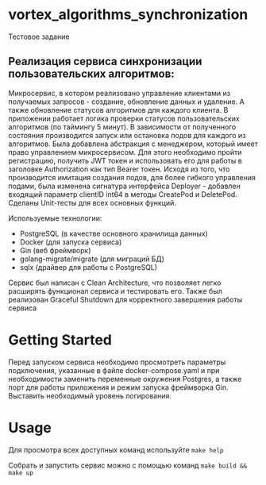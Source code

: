 # vortex_algorithms_synchronization
Тестовое задание

## Реализация сервиса синхронизации пользовательских алгоритмов:    
Микросервис, в котором реализовано управление клиентами из получаемых запросов - создание, обновление данных и удаление. А также обновление статусов алгоритмов для каждого клиента. В приложении работает логика проверки статусов пользовательских алгоритмов (по таймингу 5 минут). В зависимости от полученного состояния производится запуск или остановка подов для каждого из алгоритмов.
Была добавлена абстракция с менеджером, который имеет право управлением микросервисом. Для этого необходимо пройти регистрацию, получить JWT токен и использовать его для работы в заголовке Authorization как тип Bearer токен.
Исходя из того, что производится имитация создания подов, для более гибкого управления подами, была изменена сигнатура интерфейса Deployer - добавлен входящий параметр clientID int64 в методы CreatePod и DeletePod.
Сделаны Unit-тесты для всех основных функций.

Используемые технологии:
- PostgreSQL (в качестве основного хранилища данных)
- Docker (для запуска сервиса)
- Gin (веб фреймворк)
- golang-migrate/migrate (для миграций БД)
- sqlx (драйвер для работы с PostgreSQL)

Сервис был написан с Clean Architecture, что позволяет легко расширять функционал сервиса и тестировать его.
Также был реализован Graceful Shutdown для корректного завершения работы сервиса

# Getting Started

Перед запуском сервиса необходимо просмотреть параметры подключения, указанные в файле docker-compose.yaml и при необходимости заменить переменные окружения Postgres, а также порт для работы приложения и режим запуска фреймворка Gin. Выставить необходимый уровень логирования.

# Usage

Для просмотра всех доступных команд используйте `make help`

Собрать и запустить сервис можно с помощью команд `make build && make up`